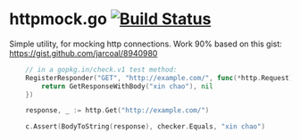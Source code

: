 httpmock.go [![Build Status](https://travis-ci.org/theypsilon/httpmock.svg?branch=master)](https://travis-ci.org/theypsilon/httpmock)
======

Simple utility, for mocking http connections. Work 90% based on this gist: https://gist.github.com/jarcoal/8940980

```go
    // in a gopkg.in/check.v1 test method:
    RegisterResponder("GET", "http://example.com/", func(*http.Request) (*http.Response, error) {
        return GetResponseWithBody("xin chao"), nil
    })

    response, _ := http.Get("http://example.com/")

    c.Assert(BodyToString(response), checker.Equals, "xin chao")
```
